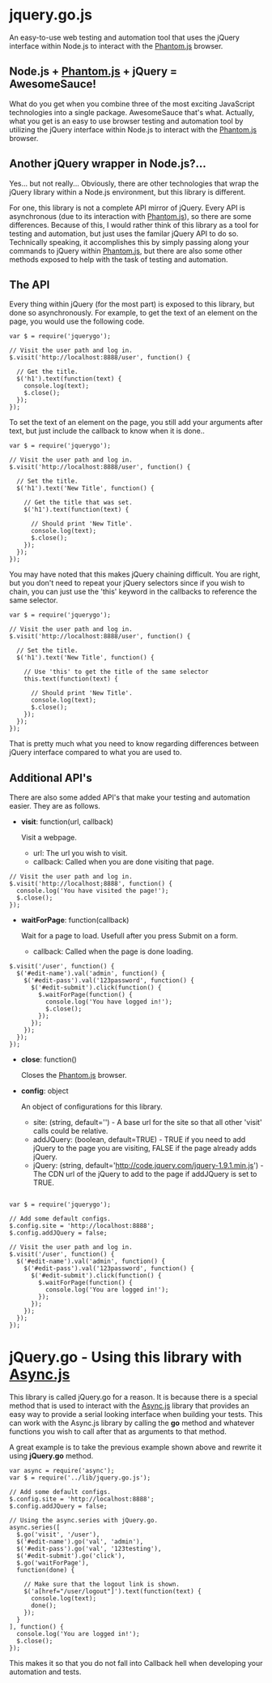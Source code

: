jquery.go.js
==============
An easy-to-use web testing and automation tool that uses the jQuery interface 
within Node.js to interact with the <a href="http://phantomjs.org">Phantom.js</a> browser.

Node.js + <a href="http://phantomjs.org">Phantom.js</a> + jQuery = AwesomeSauce!
---------------------------------------------
What do you get when you combine three of the most exciting JavaScript 
technologies into a single package.  AwesomeSauce that's what.  Actually, what
you get is an easy to use browser testing and automation tool by utilizing the
jQuery interface within Node.js to interact with the <a href="http://phantomjs.org">Phantom.js</a> browser.

Another jQuery wrapper in Node.js?...
---------------------------------------------
Yes... but not really... Obviously, there are other technologies that wrap
the jQuery library within a Node.js environment, but this library is different.

For one, this library is not a complete API mirror of jQuery.  Every API
is asynchronous (due to its interaction with <a href="http://phantomjs.org">Phantom.js</a>), so there are some
differences.  Because of this, I would rather think of this library as a tool
for testing and automation, but just uses the familar jQuery API to do so. 
Technically speaking, it accomplishes this by simply passing along your commands
to jQuery within <a href="http://phantomjs.org">Phantom.js</a>, but there are also some other methods exposed to 
help with the task of testing and automation.

The API
---------------------------------------------
Every thing within jQuery (for the most part) is exposed to this library, but 
done so asynchronously.  For example, to get the text of an element on the page,
you would use the following code.

```
var $ = require('jquerygo');

// Visit the user path and log in.
$.visit('http://localhost:8888/user', function() {
  
  // Get the title.
  $('h1').text(function(text) {
    console.log(text);
    $.close();
  });
});
```

To set the text of an element on the page, you still add your arguments after
text, but just include the callback to know when it is done..

```
var $ = require('jquerygo');

// Visit the user path and log in.
$.visit('http://localhost:8888/user', function() {
  
  // Set the title.
  $('h1').text('New Title', function() {

    // Get the title that was set.
    $('h1').text(function(text) {

      // Should print 'New Title'.
      console.log(text);
      $.close();
    });
  });
});
```

You may have noted that this makes jQuery chaining difficult.  You are right, 
but you don't need to repeat your jQuery selectors since if you wish to chain,
you can just use the 'this' keyword in the callbacks to reference the same
selector.

```
var $ = require('jquerygo');

// Visit the user path and log in.
$.visit('http://localhost:8888/user', function() {
  
  // Set the title.
  $('h1').text('New Title', function() {

    // Use 'this' to get the title of the same selector
    this.text(function(text) {

      // Should print 'New Title'.
      console.log(text);
      $.close();
    });
  });
});
```
That is pretty much what you need to know regarding differences between jQuery
interface compared to what you are used to.

Additional API's
---------------------------------------------
There are also some added API's that make your testing and automation easier.
They are as follows.

- <strong>visit</strong>: function(url, callback)

  Visit a webpage.
    - url:  The url you wish to visit.
    - callback:  Called when you are done visiting that page.

```
// Visit the user path and log in.
$.visit('http://localhost;8888', function() {
  console.log('You have visited the page!');
  $.close();
});
```

- <strong>waitForPage</strong>: function(callback)
  
  Wait for a page to load.  Usefull after you press Submit on a form.
    - callback: Called when the page is done loading.

```
$.visit('/user', function() {
  $('#edit-name').val('admin', function() {
    $('#edit-pass').val('123password', function() {
      $('#edit-submit').click(function() {
        $.waitForPage(function() {
          console.log('You have logged in!');
          $.close();
        });
      });
    });
  });
});
```

- <strong>close</strong>: function()
  
  Closes the <a href="http://phantomjs.org">Phantom.js</a> browser.

- <strong>config</strong>: object
  
  An object of configurations for this library.

  - site: (string, default='') - A base url for the site so that all other 'visit' calls could be relative.
  - addJQuery: (boolean, default=TRUE) - TRUE if you need to add jQuery to the page you are visiting, FALSE if the page already adds jQuery.
  - jQuery: (string, default='http://code.jquery.com/jquery-1.9.1.min.js') - The CDN url of the jQuery to add to the page if addJQuery is set to TRUE.

```

var $ = require('jquerygo');

// Add some default configs.
$.config.site = 'http://localhost:8888';
$.config.addJQuery = false;

// Visit the user path and log in.
$.visit('/user', function() {
  $('#edit-name').val('admin', function() {
    $('#edit-pass').val('123password', function() {
      $('#edit-submit').click(function() {
        $.waitForPage(function() {
          console.log('You are logged in!');
        });
      });
    });
  });
});

```

jQuery.go - Using this library with <a href="https://github.com/caolan/async">Async.js</a>
==========================
This library is called jQuery.go for a reason.  It is because there is a special
method that is used to interact with the <a href="https://github.com/caolan/async">Async.js</a> library
that provides an easy way to provide a serial looking interface when building your
tests.  This can work with the Async.js library by calling the <strong>go</strong> method and
whatever functions you wish to call after that as arguments to that method.

A great example is to take the previous example shown above and rewrite it using <strong>jQuery.go</strong>
method.

```
var async = require('async');
var $ = require('../lib/jquery.go.js');

// Add some default configs.
$.config.site = 'http://localhost:8888';
$.config.addJQuery = false;

// Using the async.series with jQuery.go.
async.series([
  $.go('visit', '/user'),
  $('#edit-name').go('val', 'admin'),
  $('#edit-pass').go('val', '123testing'),
  $('#edit-submit').go('click'),
  $.go('waitForPage'),
  function(done) {

    // Make sure that the logout link is shown.
    $('a[href="/user/logout"]').text(function(text) {
      console.log(text);
      done();
    }); 
  }
], function() {
  console.log('You are logged in!');
  $.close();
});
```

This makes it so that you do not fall into Callback hell when developing your automation and tests.
